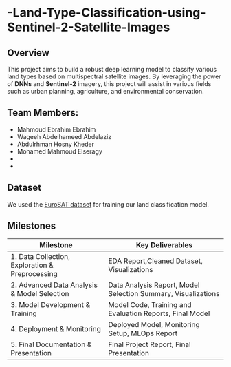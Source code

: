 # -Land-Type-Classification-using-Sentinel-2-Satellite-Images

## Overview
This project aims to build a robust deep learning model to classify various land types based on multispectral satellite images. By leveraging the power of **DNNs** and **Sentinel-2** imagery, this project will assist in various fields such as urban planning, agriculture, and environmental conservation.

## Team Members:
- Mahmoud Ebrahim Ebrahim
- Wageeh Abdelhameed Abdelaziz
- Abdulrhman Hosny Kheder
- Mohamed Mahmoud Elseragy 
-
-

## Dataset
We used the [EuroSAT dataset](https://github.com/phelber/EuroSAT) for training our land classification model.

## Milestones
| Milestone  | Key Deliverables  |
|----------|----------------------------------------------------------------------------------|
| 1. Data Collection, Exploration & Preprocessing | EDA Report,Cleaned Dataset, Visualizations|
| 2. Advanced Data Analysis & Model Selection    | Data Analysis Report, Model Selection Summary, Visualizations |
| 3. Model Development & Training | Model Code, Training and Evaluation Reports, Final Model|
| 4. Deployment & Monitoring | Deployed Model, Monitoring Setup, MLOps Report |
| 5. Final Documentation & Presentation | Final Project Report, Final Presentation |
